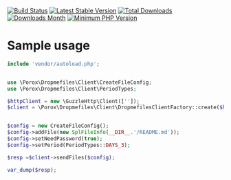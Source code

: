[![Build Status](https://api.travis-ci.com/porox/DropMeFilesClient.svg?branch=master)](https://travis-ci.com/github/porox/DropMeFilesClient)
[![Latest Stable Version](https://img.shields.io/packagist/v/porox/dropmefiles-client.svg)](https://packagist.org/packages/porox/dropmefiles-client)
[![Total Downloads](https://img.shields.io/packagist/dt/porox/dropmefiles-client.svg)](https://packagist.org/packages/porox/dropmefiles-client)
[![Downloads Month](https://img.shields.io/packagist/dm/porox/dropmefiles-client.svg)](https://packagist.org/packages/porox/dropmefiles-client)
[![Minimum PHP Version](http://img.shields.io/badge/php-%3E%3D7.2-8892BF.svg)](https://php.net/)

#  Sample usage  
```php
include 'vendor/autoload.php';


use \Porox\Dropmefiles\Client\CreateFileConfig;
use \Porox\Dropmefiles\Client\PeriodTypes;

$httpClient = new \GuzzleHttp\Client(['']);
$client = \Porox\Dropmefiles\Client\DropmefilesClientFactory::create($httpClient);


$config = new CreateFileConfig();
$config->addFile(new SplFileInfo(__DIR__.'/README.md'));
$config->setNeedPassword(true);
$config->setPeriod(PeriodTypes::DAYS_3);

$resp =$client->sendFiles($config);

var_dump($resp);

```
